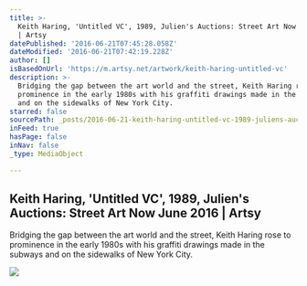 ```yaml
---
title: >-
  Keith Haring, 'Untitled VC', 1989, Julien's Auctions: Street Art Now June 2016
  | Artsy
datePublished: '2016-06-21T07:45:28.058Z'
dateModified: '2016-06-21T07:42:19.228Z'
author: []
isBasedOnUrl: 'https://m.artsy.net/artwork/keith-haring-untitled-vc'
description: >-
  Bridging the gap between the art world and the street, Keith Haring rose to
  prominence in the early 1980s with his graffiti drawings made in the subways
  and on the sidewalks of New York City.
starred: false
sourcePath: _posts/2016-06-21-keith-haring-untitled-vc-1989-juliens-auctions-street.md
inFeed: true
hasPage: false
inNav: false
_type: MediaObject

---
```

<article style=""><h1>Keith Haring, 'Untitled VC', 1989, Julien's Auctions: Street Art Now June 2016 | Artsy</h1><p>Bridging the gap between the art world and the street, Keith Haring rose to prominence in the early 1980s with his graffiti drawings made in the subways and on the sidewalks of New York City.</p><img src="https://d32dm0rphc51dk.cloudfront.net/1fiT0oaxYPw_jsfSQkxtMA/large.jpg" /></article>